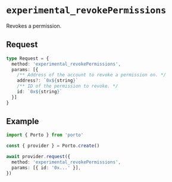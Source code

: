 # `experimental_revokePermissions`

Revokes a permission.

## Request

```ts
type Request = {
  method: 'experimental_revokePermissions',
  params: [{
    /** Address of the account to revoke a permission on. */
    address?: `0x${string}`
    /** ID of the permission to revoke. */
    id: `0x${string}`
  }]
}
```

## Example

```ts twoslash
import { Porto } from 'porto'

const { provider } = Porto.create()

await provider.request({
  method: 'experimental_revokePermissions',
  params: [{ id: '0x...' }],
})
```
